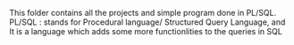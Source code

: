 This folder contains all the projects and simple program done in PL/SQL.
PL/SQL : stands for Procedural language/ Structured Query Language,
and It is a language which adds some more functionlities to the queries in SQL
